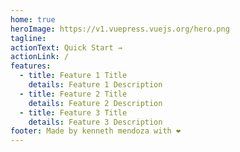 ```yaml
---
home: true
heroImage: https://v1.vuepress.vuejs.org/hero.png
tagline:
actionText: Quick Start →
actionLink: /
features:
  - title: Feature 1 Title
    details: Feature 1 Description
  - title: Feature 2 Title
    details: Feature 2 Description
  - title: Feature 3 Title
    details: Feature 3 Description
footer: Made by kenneth mendoza with ❤️
---
```

